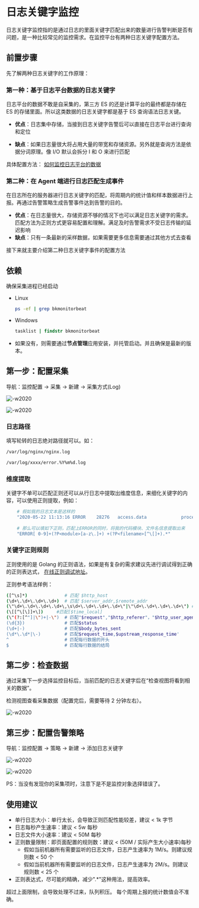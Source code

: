 # 日志关键字监控

日志关键字监控指的是通过日志的里面关键字匹配出来的数量进行告警判断是否有问题，是一种比较常见的监控需求。在监控平台有两种日志关键字配置方法。 

## 前置步骤

先了解两种日志关键字的工作原理：

### 第一种：基于日志平台数据的日志关键字

日志平台的数据不敢是自采集的，第三方 ES 的还是计算平台的最终都是存储在 ES 的存储里面。所以这类数据的日志关键字都是基于 ES 查询语法日志关键。

* **优点**：日志集中存储，当接到日志关键字告警后可以直接在日志平台进行查询和定位

* **缺点**：如果日志量很大将占用大量的带宽和存储资源。另外就是查询方法是依据分词原理。像 I/O 默认会拆分 I 和 O 来进行匹配

具体配置方法： [如何监控日志平台的数据](log_monitor.md)

### 第二种：在 Agent 端进行日志匹配生成事件

在日志所在的服务器进行日志关键字的匹配，将周期内的统计值和样本数据进行上报。再通过告警策略生成告警事件达到告警的目的。

* **优点**：在日志量很大，存储资源不够的情况下也可以满足日志关键字的需求。匹配方法为正则方式更容易配置和理解。满足及时告警需求不受日志传输的延迟影响
* **缺点**：只有一条最新的采样数据，如果需要更多信息需要通过其他方式去查看

接下来就主要介绍第二种日志关键字事件的配置方法

## 依赖 

 确保采集进程已经启动

- Linux

    ```bash
    ps -ef | grep bkmonitorbeat
    ```

- Windows

    ```bat
    tasklist | findstr bkmonitorbeat
    ```
    
- 如果没有，则需要通过**节点管理**应用安装，并托管启动。并且确保是最新的版本。

## 第一步：配置采集

导航：监控配置  →  采集  →  新建  →  采集方式(Log)

![-w2020](media/15909118691554.jpg)

![-w2020](media/15909118752709.jpg)

### 日志路径

填写轮转的日志绝对路径就可以。如：

```bash
/var/log/nginx/nginx.log 
```

```bash
/var/log/xxxx/error.%Y%m%d.log
```

### 维度提取

关键字不单可以匹配正则还可以从行日志中提取出维度信息，来细化关键字的内容，可以使用正则提取，例如：

```bash
    # 假如我的日志文本是这样的
    "2020-05-22 11:13:16 ERROR    28276   access.data             processor.py[172] strategy(503),item(504) query records error, System Request 'metadata_v3' error"
        
    # 那么可以填如下正则，匹配上ERROR的同时，将我的代码模块、文件名信息提取出来
    "ERROR[ 0-9]+(?P<module>[a-z\.]+) +(?P<filename>[^\[]+).*"
```

### 关键字正则规则 

正则使用的是 Golang 的正则语法，如果是有复杂的需求建议先进行调试得到正确的正则表达式， [在线正则调试地址](https://www.debuggex.com/)。

正则参考语法样例：

```bash
([^\s]*)              # 匹配 $http_host
(\d+\.\d+\.\d+\.\d+)  # 匹配 $server_addr,$remote_addr
(\"\d+\.\d+\.\d+\.\d+\,\s\d+\.\d+\.\d+\.\d+\"|\"\d+\.\d+\.\d+\.\d+\") #匹配 "$http_x_forwarded_for"
(\[[^\[\]]+\])     #匹配[$time_local]
(\"(?:[^"]|\")+|-\")  # 匹配"$request","$http_referer"，"$http_user_agent"
(\d{3})               # 匹配$status
(\d+|-)               # 匹配$body_bytes_sent
(\d*\.\d*|\-)         # 匹配$request_time,$upstream_response_time'
^                     # 匹配每行数据的开头
$                     # 匹配每行数据的结局
```

## 第二步：检查数据

通过采集下一步选择监控目标后，当前匹配的日志关键字后在“检查视图将看到相关的数据”。

检测视图查看采集数据（配置完后，需要等待 2 分钟左右）。

![-w2020](media/15909127206617.jpg)

## 第三步：配置告警策略

导航：监控配置  →  策略 →  新建  →  添加日志关键字

![-w2020](media/15909129966137.jpg)

![-w2020](media/15909131308756.jpg)

PS：当没有发现你的采集项时，注意下是不是监控对象选择错误了。

## 使用建议

- 单行日志大小：单行太长，会导致正则匹配性能较差，建议 < 1k 字节
- 日志每秒产生速率：建议 < 5w 每秒
- 日志文件大小速率：建议 < 50M 每秒
- 正则数量限制：即页面配置的规则数：建议 < (50M / 实际产生大小速率)每秒
    - 假如当前机器所有需要监听的日志文件，日志产生速率为 1M/s。则建议规则数 < 50 个
    - 假如当前机器所有需要监听的日志文件，日志产生速率为 2M/s。则建议规则数 < 25 个
- 正则表达式，尽可能的精确，减少".*"这种用法，提高效率。

超过上面限制，会导致处理不过来，队列积压。 每个周期上报的统计数值会不准确。
